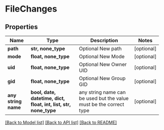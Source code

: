 # FileChanges



## Properties
Name | Type | Description | Notes
------------ | ------------- | ------------- | -------------
**path** | **str, none_type** | Optional New path | [optional] 
**mode** | **float, none_type** | Optional New Mode | [optional] 
**uid** | **float, none_type** | Optional New Owner UID | [optional] 
**gid** | **float, none_type** | Optional New Group GID | [optional] 
**any string name** | **bool, date, datetime, dict, float, int, list, str, none_type** | any string name can be used but the value must be the correct type | [optional]

[[Back to Model list]](../README.md#documentation-for-models) [[Back to API list]](../README.md#documentation-for-api-endpoints) [[Back to README]](../README.md)


